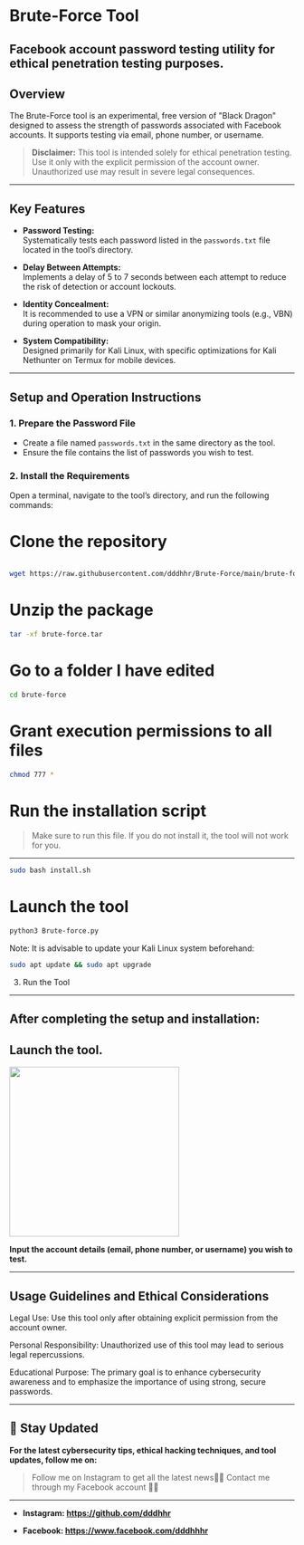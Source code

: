 # Brute-Force Tool

 ## Facebook account password testing utility for ethical penetration testing purposes.


## Overview

The Brute-Force tool is an experimental, free version of "Black Dragon" designed to assess the strength of passwords associated with Facebook accounts. It supports testing via email, phone number, or username.

> **Disclaimer:** This tool is intended solely for ethical penetration testing. Use it only with the explicit permission of the account owner. Unauthorized use may result in severe legal consequences.

---

## Key Features

- **Password Testing:**  
  Systematically tests each password listed in the `passwords.txt` file located in the tool’s directory.

- **Delay Between Attempts:**  
  Implements a delay of 5 to 7 seconds between each attempt to reduce the risk of detection or account lockouts.

- **Identity Concealment:**  
  It is recommended to use a VPN or similar anonymizing tools (e.g., VBN) during operation to mask your origin.

- **System Compatibility:**  
  Designed primarily for Kali Linux, with specific optimizations for Kali Nethunter on Termux for mobile devices.

---

## Setup and Operation Instructions

### 1. Prepare the Password File

- Create a file named `passwords.txt` in the same directory as the tool.
- Ensure the file contains the list of passwords you wish to test.

### 2. Install the Requirements

Open a terminal, navigate to the tool’s directory, and run the following commands:


# Clone the repository
```bash

wget https://raw.githubusercontent.com/dddhhr/Brute-Force/main/brute-force.tar

```



# Unzip the package
```bash
tar -xf brute-force.tar
```
# Go to a folder I have edited 
```bash
cd brute-force
```
# Grant execution permissions to all files

```bash
chmod 777 *
```

# Run the installation script

> Make sure to run this file. If you do not install it,
the tool will not work for you. 
---
```bash
sudo bash install.sh
```

# Launch the tool
```bash
python3 Brute-force.py
```

Note: It is advisable to update your Kali Linux system beforehand:
```bash
sudo apt update && sudo apt upgrade
```

3. Run the Tool
---
After completing the setup and installation:
---
Launch the tool.
---

<img src="https://raw.githubusercontent.com/dddhhr/Brute-Force/main/Picsart_25-03-14_15-53-34-107.png" width="300">

**Input the account details (email, phone number, or username) you wish to test.**



---

Usage Guidelines and Ethical Considerations
---
Legal Use:
Use this tool only after obtaining explicit permission from the account owner.

Personal Responsibility:
Unauthorized use of this tool may lead to serious legal repercussions.

Educational Purpose:
The primary goal is to enhance cybersecurity awareness and to emphasize the importance of using strong, secure passwords.



---

## 📍 Stay Updated 

**For the latest cybersecurity tips, ethical hacking techniques, and tool updates, follow me on:**
>  Follow me on Instagram to get all the latest news👨‍💻
> Contact me through my Facebook account 👨‍💻
--- 
- **Instagram: https://github.com/dddhhr**

- **Facebook: https://www.facebook.com/dddhhhr**










